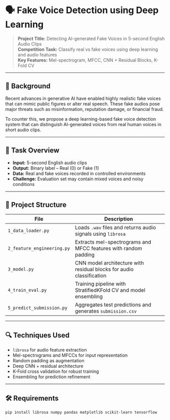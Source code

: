 # 🗣️ Fake Voice Detection using Deep Learning

> **Project Title:** Detecting AI-generated Fake Voices in 5-second English Audio Clips  
> **Competition Task:** Classify real vs fake voices using deep learning and audio features  
> **Key Features:** Mel-spectrogram, MFCC, CNN + Residual Blocks, K-Fold CV

---

## 🧠 Background

Recent advances in generative AI have enabled highly realistic fake voices that can mimic public figures or alter real speech. These fake audios pose major threats such as misinformation, reputation damage, or financial fraud.

To counter this, we propose a deep learning-based fake voice detection system that can distinguish AI-generated voices from real human voices in short audio clips.

---

## 🧪 Task Overview

- **Input:** 5-second English audio clips
- **Output:** Binary label – Real (0) or Fake (1)
- **Data:** Real and fake voices recorded in controlled environments
- **Challenge:** Evaluation set may contain mixed voices and noisy conditions

---

## 📁 Project Structure

| File | Description |
|------|-------------|
| `1_data_loader.py` | Loads `.wav` files and returns audio signals using `librosa` |
| `2_feature_engineering.py` | Extracts mel-spectrograms and MFCC features with random padding |
| `3_model.py` | CNN model architecture with residual blocks for audio classification |
| `4_train_eval.py` | Training pipeline with StratifiedKFold CV and model ensembling |
| `5_predict_submission.py` | Aggregates test predictions and generates `submission.csv` |

---

## 🔍 Techniques Used

- `librosa` for audio feature extraction
- Mel-spectrograms and MFCCs for input representation
- Random padding as augmentation
- Deep CNN + residual architecture
- K-Fold cross validation for robust training
- Ensembling for prediction refinement

---

## 🛠 Requirements

```bash
pip install librosa numpy pandas matplotlib scikit-learn tensorflow
